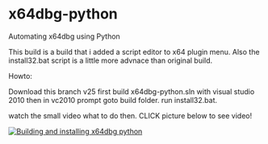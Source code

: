 # x64dbg-python
Automating x64dbg using Python


This build is a build that i added a script editor to x64 plugin menu.
Also the install32.bat script is a little more advnace than original build.


Howto:

Download this branch v25
first build x64dbg-python.sln with visual studio 2010
then in vc2010 prompt goto build folder.
run install32.bat.

watch the small video what to do then.
CLICK picture below to see video!

[![Building and installing x64dbg python](http://i.imgur.com/dfk6QSm.png)](https://www.youtube.com/watch?t=4&v=Kq79-DqoUXo "Building and installing x64dbg python")